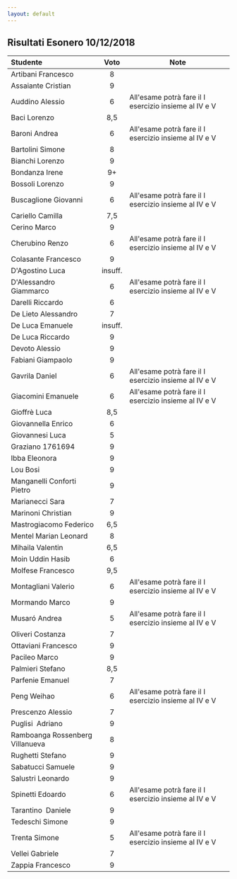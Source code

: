 ```yaml
---
layout: default
---
```


Risultati Esonero 10/12/2018
----------------------------------------

| Studente                        |  Voto   | Note                                                  |
| :------------------------------ | :-----: | ----------------------------------------------------- |
| Artibani Francesco              |    8    |                                                       |
| Assaiante Cristian              |    9    |                                                       |
| Auddino Alessio                 |    6    | All'esame potrà fare il I esercizio insieme al IV e V |
| Baci Lorenzo                    |   8,5   |                                                       |
| Baroni Andrea                   |    6    | All'esame potrà fare il I esercizio insieme al IV e V |
| Bartolini Simone                |    8    |                                                       |
| Bianchi Lorenzo                 |    9    |                                                       |
| Bondanza Irene                  |   9+    |                                                       |
| Bossoli Lorenzo                 |    9    |                                                       |
| Buscaglione Giovanni            |    6    | All'esame potrà fare il I esercizio insieme al IV e V |
| Cariello Camilla                |   7,5   |                                                       |
| Cerino Marco                    |    9    |                                                       |
| Cherubino Renzo                 |    6    | All'esame potrà fare il I esercizio insieme al IV e V |
| Colasante Francesco             |    9    |                                                       |
| D'Agostino Luca                 | insuff. |                                                       |
| D'Alessandro  Giammarco         |    6    | All'esame potrà fare il I esercizio insieme al IV e V |
| Darelli Riccardo                |    6    |                                                       |
| De Lieto Alessandro             |    7    |                                                       |
| De Luca Emanuele                | insuff. |                                                       |
| De Luca Riccardo                |    9    |                                                       |
| Devoto Alessio                  |    9    |                                                       |
| Fabiani Giampaolo               |    9    |                                                       |
| Gavrila Daniel                  |    6    | All'esame potrà fare il I esercizio insieme al IV e V |
| Giacomini Emanuele              |    6    | All'esame potrà fare il I esercizio insieme al IV e V |
| Gioffrè Luca                    |   8,5   |                                                       |
| Giovannella Enrico              |    6    |                                                       |
| Giovannesi Luca                 |    5    |                                                       |
| Graziano 1761694                |    9    |                                                       |
| Ibba Eleonora                   |    9    |                                                       |
| Lou Bosi                        |    9    |                                                       |
| Manganelli Conforti  Pietro     |    9    |                                                       |
| Marianecci Sara                 |    7    |                                                       |
| Marinoni Christian              |    9    |                                                       |
| Mastrogiacomo Federico          |   6,5   |                                                       |
| Mentel Marian Leonard           |    8    |                                                       |
| Mihaila Valentin                |   6,5   |                                                       |
| Moin Uddin Hasib                |    6    |                                                       |
| Molfese Francesco               |   9,5   |                                                       |
| Montagliani Valerio             |    6    | All'esame potrà fare il I esercizio insieme al IV e V |
| Mormando Marco                  |    9    |                                                       |
| Musaró Andrea                   |    5    | All'esame potrà fare il I esercizio insieme al IV e V |
| Oliveri Costanza                |    7    |                                                       |
| Ottaviani Francesco             |    9    |                                                       |
| Pacileo Marco                   |    9    |                                                       |
| Palmieri Stefano                |   8,5   |                                                       |
| Parfenie Emanuel                |    7    |                                                       |
| Peng Weihao                     |    6    | All'esame potrà fare il I esercizio insieme al IV e V |
| Prescenzo Alessio               |    7    |                                                       |
| Puglisi  Adriano                |    9    |                                                       |
| Ramboanga Rossenberg Villanueva |    8    |                                                       |
| Rughetti Stefano                |    9    |                                                       |
| Sabatucci Samuele               |    9    |                                                       |
| Salustri Leonardo               |    9    |                                                       |
| Spinetti Edoardo                |    6    | All'esame potrà fare il I esercizio insieme al IV e V |
| Tarantino  Daniele              |    9    |                                                       |
| Tedeschi Simone                 |    9    |                                                       |
| Trenta Simone                   |    5    | All'esame potrà fare il I esercizio insieme al IV e V |
| Vellei Gabriele                 |    7    |                                                       |
| Zappia Francesco                |    9    |                                                       |
